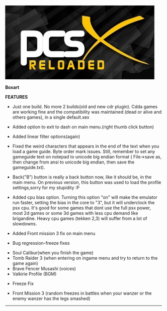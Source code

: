 ![alt text][logo]

[logo]: Docs/logo.jpg


<b>Boxart</b>

<a href="https://github.com/repoZONE/XBOX360/raw/master/Applications/Emulators/PlayStation/Docs/XBOX360_PSX.jpg"></a>




<b>FEATURES</b>

- Just one build. No more 2 builds(old and new cdr plugin). Cdda
  games are working fine and the compatibility was maintained (dead or
  alive and others games), in a single default.xex

- Added option to exit to dash on main menu.(right thumb click button)

- Added linear filter options(again)

- Fixed the weird characters that appears in the end of the text when you load a game guide. Byte order mark issues. Still, remember to
  set any gameguide text on notepad to unicode big endian format ( File->save as, then change from ansi to unicode big endian, then save the gameguide.txt).

- Back("B") button is really a back button now, like it should be, in the main menu. On previous version, this button was used to load the
  profile settings,sorry for my stupidity :P

- Added cpu bias option. Turning this option "on" will make the emulator run faster,
  setting the bias in the core to "3", but it
  will underclock the psx cpu. It's good for some
  games that dont use the full psx power, most 2d games or some
  3d games with less cpu demand like brigandine. Heavy cpu games (tekken 2,3) will suffer from a lot of slowdowns.

- Added Front mission 3 fix on main menu


* Bug regression-freeze fixes

- Soul Calibur(when you finish the game)
- Tomb Raider 3 (when entering on ingame menu and try to return to the game again)
- Brave Fencer Musashi (voices)
- Valkirie Profile (BGM)


* Freeze Fix

- Front Mission 3 (random freezes in battles when your wanzer or the enemy wanzer has the legs smashed)

-------------------------------------------------------------------------------------------------------------------------------------------- 
